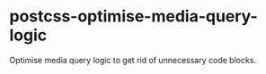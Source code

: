 # postcss-optimise-media-query-logic
Optimise media query logic to get rid of unnecessary code blocks.
